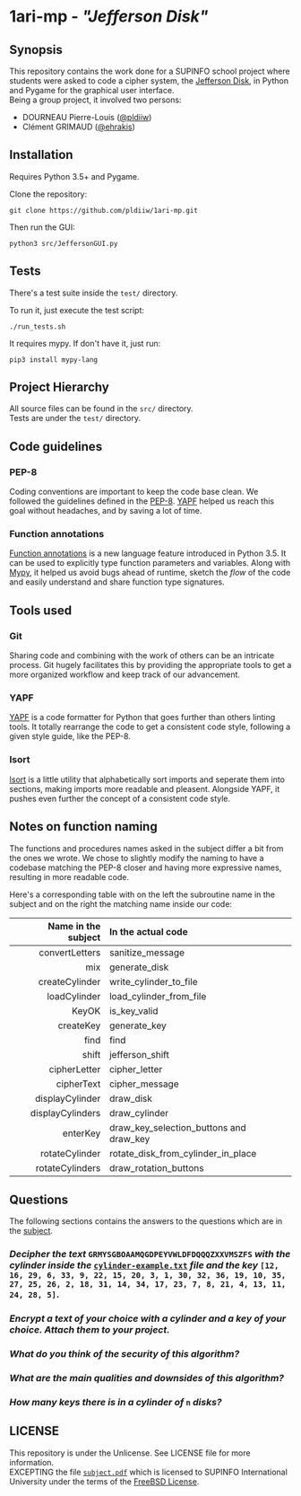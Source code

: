 # 1ari-mp - *"Jefferson Disk"*

## Synopsis

This repository contains the work done for a SUPINFO school project where
students were asked to code a cipher system, the [Jefferson Disk], in Python
and Pygame for the graphical user interface.  
Being a group project, it involved two persons:
 * DOURNEAU Pierre-Louis ([@pldiiw])
 * Clément GRIMAUD ([@ehrakis])

## Installation

Requires Python 3.5+ and Pygame.

Clone the repository:

    git clone https://github.com/pldiiw/1ari-mp.git

Then run the GUI:

    python3 src/JeffersonGUI.py

## Tests

There's a test suite inside the `test/` directory.

To run it, just execute the test script:

    ./run_tests.sh

It requires mypy. If don't have it, just run:

    pip3 install mypy-lang

## Project Hierarchy

All source files can be found in the `src/` directory.  
Tests are under the `test/` directory.

## Code guidelines

### PEP-8

Coding conventions are important to keep the code base clean. We followed the
guidelines defined in the [PEP-8]. [YAPF] helped us reach this goal without
headaches, and by saving a lot of time.

### Function annotations

[Function annotations] is a new language feature introduced in Python 3.5. It
can be used to explicitly type function parameters and variables. Along with
[Mypy], it helped us avoid bugs ahead of runtime, sketch the _flow_ of the code
and easily understand and share function type signatures.

## Tools used

### Git

Sharing code and combining with the work of others can be an intricate process.
Git hugely facilitates this by providing the appropriate tools to get a more
organized workflow and keep track of our advancement.

### YAPF

[YAPF] is a code formatter for Python that goes further than others linting
tools. It totally rearrange the code to get a consistent code style, following
a given style guide, like the PEP-8.

### Isort

[Isort] is a little utility that alphabetically sort imports and seperate them
into sections, making imports more readable and pleasent. Alongside YAPF, it
pushes even further the concept of a consistent code style.

## Notes on function naming

The functions and procedures names asked in the subject differ a bit from the
ones we wrote. We chose to slightly modify the naming to have a codebase
matching the PEP-8 closer and having more expressive names, resulting in more
readable code.

Here's a corresponding table with on the left the subroutine
name in the subject and on the right the matching name inside our code:

| Name in the subject | In the actual code                      |
|--------------------:|:----------------------------------------|
| convertLetters      | sanitize_message                        |
| mix                 | generate_disk                           |
| createCylinder      | write_cylinder_to_file                  |
| loadCylinder        | load_cylinder_from_file                 |
| KeyOK               | is_key_valid                            |
| createKey           | generate_key                            |
| find                | find                                    |
| shift               | jefferson_shift                         |
| cipherLetter        | cipher_letter                           |
| cipherText          | cipher_message                          |
| displayCylinder     | draw_disk                               |
| displayCylinders    | draw_cylinder                           |
| enterKey            | draw_key_selection_buttons and draw_key |
| rotateCylinder      | rotate_disk_from_cylinder_in_place      |
| rotateCylinders     | draw_rotation_buttons                   |

## Questions

The following sections contains the answers to the questions which are in the
[subject](subject.pdf).

### _Decipher the text_ `GRMYSGBOAAMQGDPEYVWLDFDQQQZXXVMSZFS` _with the cylinder inside the_ [`cylinder-example.txt`](cylinder-example.txt) _file and the key_ `[12, 16, 29, 6, 33, 9, 22, 15, 20, 3, 1, 30, 32, 36, 19, 10, 35, 27, 25, 26, 2, 18, 31, 14, 34, 17, 23, 7, 8, 21, 4, 13, 11, 24, 28, 5]`.

### _Encrypt a text of your choice with a cylinder and a key of your choice. Attach them to your project._

### _What do you think of the security of this algorithm?_

### _What are the main qualities and downsides of this algorithm?_

### _How many keys there is in a cylinder of_ `n` _disks?_

## LICENSE

This repository is under the Unlicense. See LICENSE file for more
information.  
EXCEPTING the file [`subject.pdf`](subject.pdf) which is licensed to SUPINFO
International University under the terms of the [FreeBSD License].

[FreeBSD License]: https://en.wikipedia.org/wiki/BSD_licenses#2-clause
[Jefferson Disk]: https://en.wikipedia.org/wiki/Jefferson_disk
[@pldiiw]: https://github.com/pldiiw
[@ehrakis]: https://github.com/ehrakis
[PEP-8]: https://www.python.org/dev/peps/pep-0008/
[YAPF]: https://github.com/google/yapf
[Function annotations]: https://www.python.org/dev/peps/pep-3107/
[Mypy]: http://www.mypy-lang.org/
[Isort]: https://github.com/timothycrosley/isort
